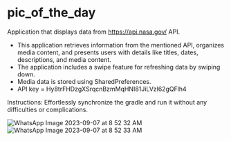 # pic_of_the_day
Application that displays data from https://api.nasa.gov/ API.
* This application retrieves information from the mentioned API, organizes media content, and presents users with details like titles, dates, descriptions, and media content.
* The application includes a swipe feature for refreshing data by swiping down.
* Media data is stored using SharedPreferences.
* API key = Hy8trFHDzgXSrqcnBzmMqHNI81JiLVzl62gQFlh4

Instructions:
Effortlessly synchronize the gradle and run it without any difficulties or complications.

![WhatsApp Image 2023-09-07 at 8 52 32 AM](https://github.com/shibinsv/pic_of_the_day/assets/80760873/c01eebf4-cf0c-44f5-a58f-0e8d14b038ee) 
![WhatsApp Image 2023-09-07 at 8 52 33 AM](https://github.com/shibinsv/pic_of_the_day/assets/80760873/37f2e1da-53ba-4fd4-8a81-bd2da4b9a0e7)

